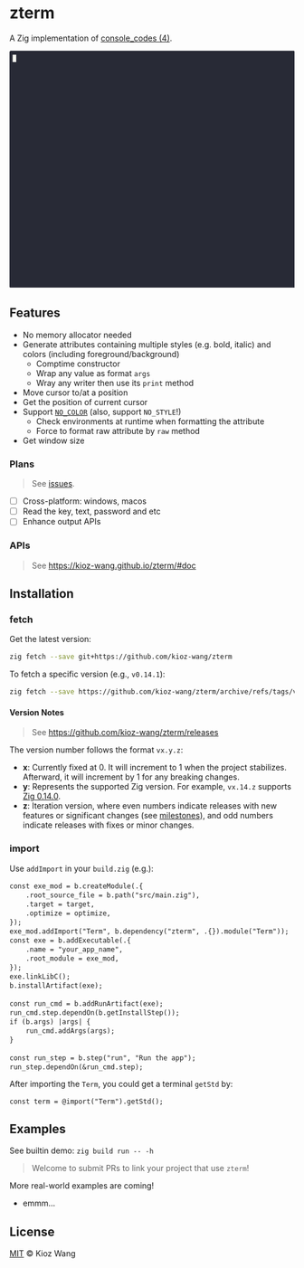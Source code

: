 # zterm

A Zig implementation of [console_codes (4)](https://www.man7.org/linux/man-pages/man4/console_codes.4.html).

![asciicast](.asset/zterm_cli.gif)

## Features

- No memory allocator needed
- Generate attributes containing multiple styles (e.g. bold, italic) and colors (including foreground/background)
  - Comptime constructor
  - Wrap any value as format `args`
  - Wray any writer then use its `print` method
- Move cursor to/at a position
- Get the position of current cursor
- Support [`NO_COLOR`](https://no-color.org/) (also, support `NO_STYLE`!)
  - Check environments at runtime when formatting the attribute
  - Force to format raw attribute by `raw` method
- Get window size

### Plans

> See [issues](https://github.com/kioz-wang/zterm/issues?q=is%3Aissue%20state%3Aopen%20label%3Aenhancement).

- [ ] Cross-platform: windows, macos
- [ ] Read the key, text, password and etc
- [ ] Enhance output APIs

### APIs

> See https://kioz-wang.github.io/zterm/#doc

## Installation

### fetch

Get the latest version:

```bash
zig fetch --save git+https://github.com/kioz-wang/zterm
```

To fetch a specific version (e.g., `v0.14.1`):

```bash
zig fetch --save https://github.com/kioz-wang/zterm/archive/refs/tags/v0.14.1.tar.gz
```

#### Version Notes

> See https://github.com/kioz-wang/zterm/releases

The version number follows the format `vx.y.z`:
- **x**: Currently fixed at 0. It will increment to 1 when the project stabilizes. Afterward, it will increment by 1 for any breaking changes.
- **y**: Represents the supported Zig version. For example, `vx.14.z` supports [Zig 0.14.0](https://github.com/ziglang/zig/releases/tag/0.14.0).
- **z**: Iteration version, where even numbers indicate releases with new features or significant changes (see [milestones](https://github.com/kioz-wang/zterm/milestones)), and odd numbers indicate releases with fixes or minor changes.

### import

Use `addImport` in your `build.zig` (e.g.):

```zig
const exe_mod = b.createModule(.{
    .root_source_file = b.path("src/main.zig"),
    .target = target,
    .optimize = optimize,
});
exe_mod.addImport("Term", b.dependency("zterm", .{}).module("Term"));
const exe = b.addExecutable(.{
    .name = "your_app_name",
    .root_module = exe_mod,
});
exe.linkLibC();
b.installArtifact(exe);

const run_cmd = b.addRunArtifact(exe);
run_cmd.step.dependOn(b.getInstallStep());
if (b.args) |args| {
    run_cmd.addArgs(args);
}

const run_step = b.step("run", "Run the app");
run_step.dependOn(&run_cmd.step);
```

After importing the `Term`, you could get a terminal `getStd` by:

```zig
const term = @import("Term").getStd();
```

## Examples

See builtin demo: `zig build run -- -h`

> Welcome to submit PRs to link your project that use `zterm`!

More real-world examples are coming!

- emmm...

## License

[MIT](LICENSE) © Kioz Wang
